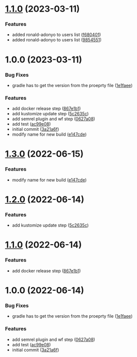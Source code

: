 # [1.1.0](https://github.com/govnet-obrs/skunk-continuous-delivery-application/compare/1.0.0...1.1.0) (2023-03-11)


### Features

* added ronald-adonyo to users list ([f680401](https://github.com/govnet-obrs/skunk-continuous-delivery-application/commit/f680401207db0d179df352918be9edc8e6f079e0))
* added ronald-adonyo to users list ([9854551](https://github.com/govnet-obrs/skunk-continuous-delivery-application/commit/9854551b124c1dcb68dece4367513a88ac1eb3fc))

# 1.0.0 (2023-03-11)


### Bug Fixes

* gradle has to get the version from the proeprty file ([1e1faee](https://github.com/govnet-obrs/skunk-continuous-delivery-application/commit/1e1faeef030197f1d18dee6afad841304e1584ae))


### Features

* add docker release step ([867e1b1](https://github.com/govnet-obrs/skunk-continuous-delivery-application/commit/867e1b13452edb93b473b42dfd1302604eb22015))
* add kustomize update step ([5c2635c](https://github.com/govnet-obrs/skunk-continuous-delivery-application/commit/5c2635c7d92d1311dd69080bff3eab691da08bf8))
* add semrel plugin and wf step ([0627a08](https://github.com/govnet-obrs/skunk-continuous-delivery-application/commit/0627a0853d3daec530edbbaea62c493c95afffc5))
* add test ([ac99e08](https://github.com/govnet-obrs/skunk-continuous-delivery-application/commit/ac99e08ad0fc167c53b50cbdac5201b5c65f7d2d))
* initial commit ([3a21a6f](https://github.com/govnet-obrs/skunk-continuous-delivery-application/commit/3a21a6f2856a2788a478076e53e00a0016ce012c))
* modify name for new build ([e147cde](https://github.com/govnet-obrs/skunk-continuous-delivery-application/commit/e147cdedc1c41c7e826dc0e00e6e8ac2c23ecb8b))

# [1.3.0](https://github.com/zlaval/continuous-delivery-application/compare/1.2.0...1.3.0) (2022-06-15)


### Features

* modify name for new build ([e147cde](https://github.com/zlaval/continuous-delivery-application/commit/e147cdedc1c41c7e826dc0e00e6e8ac2c23ecb8b))

# [1.2.0](https://github.com/zlaval/continuous-delivery-application/compare/1.1.0...1.2.0) (2022-06-14)


### Features

* add kustomize update step ([5c2635c](https://github.com/zlaval/continuous-delivery-application/commit/5c2635c7d92d1311dd69080bff3eab691da08bf8))

# [1.1.0](https://github.com/zlaval/continuous-delivery-application/compare/1.0.0...1.1.0) (2022-06-14)


### Features

* add docker release step ([867e1b1](https://github.com/zlaval/continuous-delivery-application/commit/867e1b13452edb93b473b42dfd1302604eb22015))

# 1.0.0 (2022-06-14)


### Bug Fixes

* gradle has to get the version from the proeprty file ([1e1faee](https://github.com/zlaval/continuous-delivery-application/commit/1e1faeef030197f1d18dee6afad841304e1584ae))


### Features

* add semrel plugin and wf step ([0627a08](https://github.com/zlaval/continuous-delivery-application/commit/0627a0853d3daec530edbbaea62c493c95afffc5))
* add test ([ac99e08](https://github.com/zlaval/continuous-delivery-application/commit/ac99e08ad0fc167c53b50cbdac5201b5c65f7d2d))
* initial commit ([3a21a6f](https://github.com/zlaval/continuous-delivery-application/commit/3a21a6f2856a2788a478076e53e00a0016ce012c))
